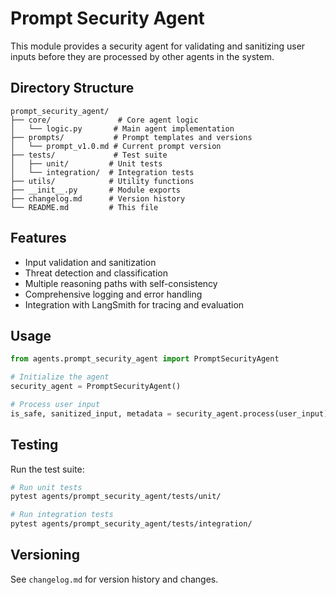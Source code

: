# Prompt Security Agent

This module provides a security agent for validating and sanitizing user inputs before they are processed by other agents in the system.

## Directory Structure

```
prompt_security_agent/
├── core/               # Core agent logic
│   └── logic.py       # Main agent implementation
├── prompts/           # Prompt templates and versions
│   └── prompt_v1.0.md # Current prompt version
├── tests/             # Test suite
│   ├── unit/         # Unit tests
│   └── integration/  # Integration tests
├── utils/            # Utility functions
├── __init__.py       # Module exports
├── changelog.md      # Version history
└── README.md         # This file
```

## Features

- Input validation and sanitization
- Threat detection and classification
- Multiple reasoning paths with self-consistency
- Comprehensive logging and error handling
- Integration with LangSmith for tracing and evaluation

## Usage

```python
from agents.prompt_security_agent import PromptSecurityAgent

# Initialize the agent
security_agent = PromptSecurityAgent()

# Process user input
is_safe, sanitized_input, metadata = security_agent.process(user_input)
```

## Testing

Run the test suite:

```bash
# Run unit tests
pytest agents/prompt_security_agent/tests/unit/

# Run integration tests
pytest agents/prompt_security_agent/tests/integration/
```

## Versioning

See `changelog.md` for version history and changes. 